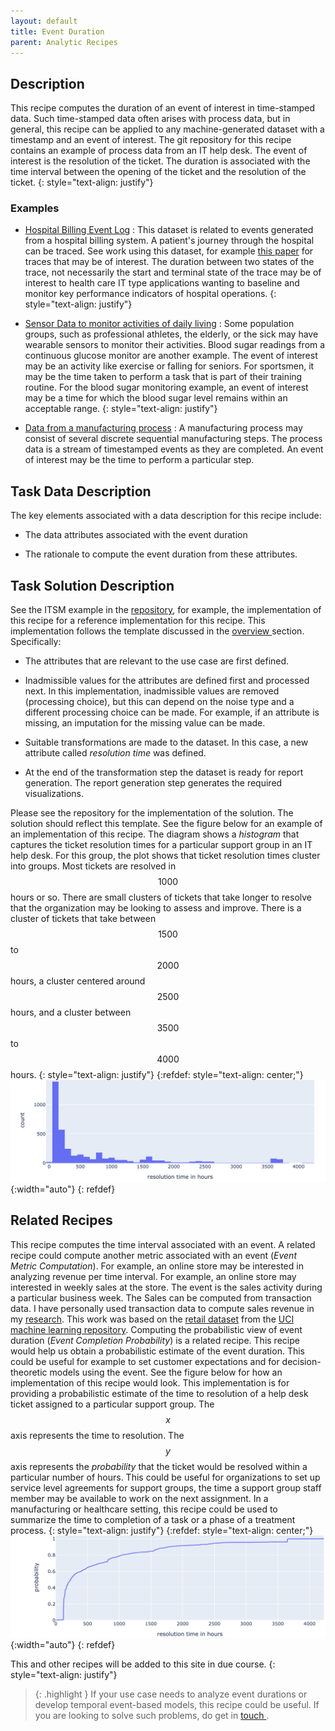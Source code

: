 ```yaml
---
layout: default
title: Event Duration
parent: Analytic Recipes
---
```


## Description
This recipe computes the duration of an event of interest in time-stamped data. Such time-stamped data often arises with process data, but in general, this recipe can be applied to any machine-generated dataset with a timestamp and an event of interest. The git repository for this recipe contains an example of process data from an IT help desk. The event of interest is the resolution of the ticket. The duration is associated with the time interval between the opening of the ticket and the resolution of the ticket.
{: style="text-align: justify"} 
### Examples

* [Hospital Billing Event Log](https://research.tue.nl/en/datasets/hospital-billing-event-log) : This dataset is related to events generated from a hospital billing system. A patient's journey through the hospital can be traced. See work using this dataset, for example [this paper](https://research.tue.nl/en/publications/data-driven-process-discovery-revealing-conditional-infrequent-be) for traces that may be of interest. The duration between two states of the trace, not necessarily the start and terminal state of the trace may be of interest to health care IT type applications wanting to baseline and monitor key performance indicators of hospital operations.
{: style="text-align: justify"} 

* [Sensor Data to monitor activities of daily living](https://data.4tu.nl/articles/_/12674873/1) : Some population groups, such as professional athletes, the elderly, or the sick may have wearable sensors to monitor their activities. Blood sugar readings from a continuous glucose monitor are another example. The event of interest may be an activity like exercise or falling for seniors. For sportsmen, it may be the time taken to perform a task that is part of their training routine. For the blood sugar monitoring example, an event of interest may be a time for which the blood sugar level remains within an acceptable range.
{: style="text-align: justify"} 

* [Data from a manufacturing process](https://data.4tu.nl/articles/dataset/Production_Analysis_with_Process_Mining_Technology/12697997/1) : A manufacturing process may consist of several discrete sequential manufacturing steps. The process data is a stream of timestamped events as they are completed. An event of interest may be the time to perform a particular step.

## Task Data Description
The key elements associated with a data description for this recipe include:

* The data attributes associated with the event duration

* The rationale to compute the event duration from these attributes.



## Task Solution Description
See the ITSM example in the [repository](https://github.com/rajivsam/Rinse_and_Repeat/tree/main/notebooks/ITSM), for example, the implementation of this recipe for a reference implementation for this recipe. This implementation follows the template discussed in the <a href="{{ '/Rinse_and_Repeat/about/' }}">overview </a> section. Specifically:
* The attributes that are relevant to the use case are first defined.

* Inadmissible values for the attributes are defined first and processed next. In this implementation, inadmissible values are removed (processing choice), but this can depend on the noise type and a different processing choice can be made. For example, if an attribute is missing, an imputation for the missing value can be made.
* Suitable transformations are made to the dataset. In this case, a new attribute called *resolution time* was defined.

* At the end of the transformation step the dataset is ready for report generation. The report generation step generates the required visualizations.
 
 Please see the repository for the implementation of the solution. The solution should reflect this template. See the figure below for an example of an implementation of this recipe. The diagram shows a _histogram_ that captures the ticket resolution times for a particular support group in an IT help desk. For this group, the plot shows that ticket resolution times cluster into groups. Most tickets are resolved in $$ 1000 $$ hours or so. There are small clusters of tickets that take longer to resolve that the organization may be looking to assess and improve. There is a cluster of tickets that take between $$ 1500 $$ to $$ 2000 $$ hours, a cluster centered around $$ 2500 $$ hours, and a cluster between $$ 3500 $$ to $$ 4000 $$ hours.
  {: style="text-align: justify"}
  {:refdef: style="text-align: center;"}
![Probablistic Event Duration](../../assets/images/event_duration.png){:width="auto"}
{: refdef}

## Related Recipes
This recipe computes the time interval associated with an event. A related recipe could compute another metric associated with an event (*Event Metric Computation*). For example, an online store may be interested in analyzing revenue per time interval. For example, an online store may interested in weekly sales at the store. The event is the sales activity during a particular business week. The Sales can be computed from transaction data. I have personally used transaction data to compute sales revenue in my [research](https://www.tandfonline.com/doi/abs/10.1080/2573234X.2021.1970483). This work was based on the [retail dataset](https://archive.ics.uci.edu/dataset/502/online+retail+ii) from the [UCI machine learning repository](https://archive.ics.uci.edu/). Computing the probabilistic view of event duration (*Event Completion Probability*) is a related recipe. This recipe would help us obtain a probabilistic estimate of the event duration. This could be useful for example to set customer expectations and for decision-theoretic models using the event. See the figure below for how an implementation of this recipe would look. This implementation is for providing a probabilistic estimate of the time to resolution of a help desk ticket assigned to a particular support group. The $$ x $$ axis represents the time to resolution. The $$ y $$ axis represents the _probability_ that the ticket would be resolved within a particular number of hours. This could be useful for organizations to set up service level agreements for support groups, the time a support group staff member may be available to work on the next assignment. In a manufacturing or healthcare setting, this recipe could be used to summarize the time to completion of a task or a phase of a treatment process.
 {: style="text-align: justify"}
{:refdef: style="text-align: center;"}
![Probablistic Event Duration](../../assets/images/probablistic_event_duration.png){:width="auto"}
{: refdef}

 This and other recipes will be added to this site in due course.
 {: style="text-align: justify"}
 
> {: .highlight }
If your use case needs to analyze event durations or develop temporal event-based models, this recipe could be useful. If you are looking to solve such problems, do get in <a href="https://calendly.com/rajiv-sambasivan/30min"> touch </a>.
 

